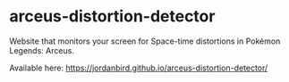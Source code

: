 # arceus-distortion-detector
Website that monitors your screen for Space-time distortions in Pokémon Legends: Arceus.

Available here: https://jordanbird.github.io/arceus-distortion-detector/